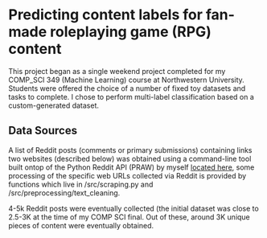 # Predicting content labels for fan-made roleplaying game (RPG) content
This project began as a single weekend project completed for my COMP_SCI 349 (Machine Learning) course at Northwestern University.
Students were offered the choice of a number of fixed toy datasets and tasks to complete. I chose to perform multi-label classification based on a custom-generated dataset.

## Data Sources
A list of Reddit posts (comments or primary submissions) containing links two websites (described below) was obtained using a command-line tool built ontop of the Python Reddit API (PRAW) by myself [located here](https://github.com/nkuehnle/praw-codials), some processing of the specific web URLs collected via Reddit is provided by functions which live in /src/scraping.py and /src/preprocessing/text_cleaning.

4-5k Reddit posts were eventually collected (the initial dataset was close to 2.5-3K at the time of my COMP SCI final. Out of these, around 3K unique pieces of content were eventually obtained.
